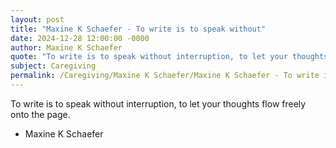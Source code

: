 ```yaml
---
layout: post
title: "Maxine K Schaefer - To write is to speak without"
date: 2024-12-28 12:00:00 -0000
author: Maxine K Schaefer
quote: "To write is to speak without interruption, to let your thoughts flow freely onto the page."
subject: Caregiving
permalink: /Caregiving/Maxine K Schaefer/Maxine K Schaefer - To write is to speak without
---
```


To write is to speak without interruption, to let your thoughts flow freely onto the page.

- Maxine K Schaefer
